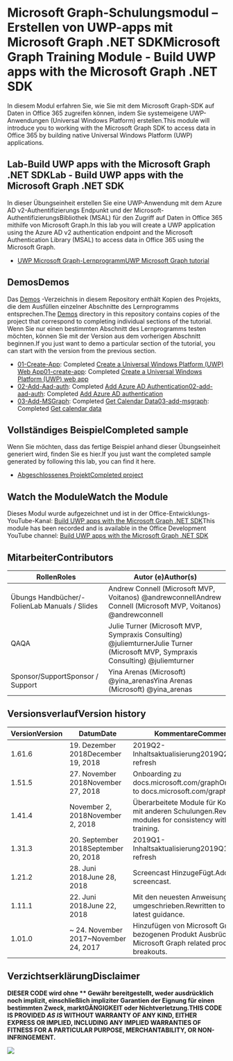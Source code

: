 # <a name="microsoft-graph-training-module---build-uwp-apps-with-the-microsoft-graph-net-sdk"></a><span data-ttu-id="d33b0-101">Microsoft Graph-Schulungsmodul – Erstellen von UWP-apps mit Microsoft Graph .NET SDK</span><span class="sxs-lookup"><span data-stu-id="d33b0-101">Microsoft Graph Training Module - Build UWP apps with the Microsoft Graph .NET SDK</span></span>

<span data-ttu-id="d33b0-102">In diesem Modul erfahren Sie, wie Sie mit dem Microsoft Graph-SDK auf Daten in Office 365 zugreifen können, indem Sie systemeigene UWP-Anwendungen (Universal Windows Platform) erstellen.</span><span class="sxs-lookup"><span data-stu-id="d33b0-102">This module will introduce you to working with the Microsoft Graph SDK to access data in Office 365 by building native Universal Windows Platform (UWP) applications.</span></span>

## <a name="lab---build-uwp-apps-with-the-microsoft-graph-net-sdk"></a><span data-ttu-id="d33b0-103">Lab-Build UWP apps with the Microsoft Graph .NET SDK</span><span class="sxs-lookup"><span data-stu-id="d33b0-103">Lab - Build UWP apps with the Microsoft Graph .NET SDK</span></span>

<span data-ttu-id="d33b0-104">In dieser Übungseinheit erstellen Sie eine UWP-Anwendung mit dem Azure AD v2-Authentifizierungs Endpunkt und der Microsoft-AuthentifizierungsBibliothek (MSAL) für den Zugriff auf Daten in Office 365 mithilfe von Microsoft Graph.</span><span class="sxs-lookup"><span data-stu-id="d33b0-104">In this lab you will create a UWP application using the Azure AD v2 authentication endpoint and the Microsoft Authentication Library (MSAL) to access data in Office 365 using the Microsoft Graph.</span></span>

- [<span data-ttu-id="d33b0-105">UWP Microsoft Graph-Lernprogramm</span><span class="sxs-lookup"><span data-stu-id="d33b0-105">UWP Microsoft Graph tutorial</span></span>](https://docs.microsoft.com/graph/training/uwp-tutorial)

## <a name="demos"></a><span data-ttu-id="d33b0-106">Demos</span><span class="sxs-lookup"><span data-stu-id="d33b0-106">Demos</span></span>

<span data-ttu-id="d33b0-107">Das [Demos](./Demos) -Verzeichnis in diesem Repository enthält Kopien des Projekts, die dem Ausfüllen einzelner Abschnitte des Lernprogramms entsprechen.</span><span class="sxs-lookup"><span data-stu-id="d33b0-107">The [Demos](./Demos) directory in this repository contains copies of the project that correspond to completing individual sections of the tutorial.</span></span> <span data-ttu-id="d33b0-108">Wenn Sie nur einen bestimmten Abschnitt des Lernprogramms testen möchten, können Sie mit der Version aus dem vorherigen Abschnitt beginnen.</span><span class="sxs-lookup"><span data-stu-id="d33b0-108">If you just want to demo a particular section of the tutorial, you can start with the version from the previous section.</span></span>

- <span data-ttu-id="d33b0-109">[01-Create-App](Demos/01-create-app): Completed [Create a Universal Windows Platform (UWP) Web App](https://docs.microsoft.com/graph/training/uwp-tutorial?tutorial-step=1)</span><span class="sxs-lookup"><span data-stu-id="d33b0-109">[01-create-app](Demos/01-create-app): Completed [Create a Universal Windows Platform (UWP) web app](https://docs.microsoft.com/graph/training/uwp-tutorial?tutorial-step=1)</span></span>
- <span data-ttu-id="d33b0-110">[02-Add-Aad-auth](Demos/02-add-aad-auth): Completed [Add Azure AD Authentication](https://docs.microsoft.com/graph/training/uwp-tutorial?tutorial-step=3)</span><span class="sxs-lookup"><span data-stu-id="d33b0-110">[02-add-aad-auth](Demos/02-add-aad-auth): Completed [Add Azure AD authentication](https://docs.microsoft.com/graph/training/uwp-tutorial?tutorial-step=3)</span></span>
- <span data-ttu-id="d33b0-111">[03-Add-MSGraph](Demos/03-add-msgraph): Completed [Get Calendar Data](https://docs.microsoft.com/graph/training/uwp-tutorial?tutorial-step=4)</span><span class="sxs-lookup"><span data-stu-id="d33b0-111">[03-add-msgraph](Demos/03-add-msgraph): Completed [Get calendar data](https://docs.microsoft.com/graph/training/uwp-tutorial?tutorial-step=4)</span></span>

## <a name="completed-sample"></a><span data-ttu-id="d33b0-112">Vollständiges Beispiel</span><span class="sxs-lookup"><span data-stu-id="d33b0-112">Completed sample</span></span>

<span data-ttu-id="d33b0-113">Wenn Sie möchten, dass das fertige Beispiel anhand dieser Übungseinheit generiert wird, finden Sie es hier.</span><span class="sxs-lookup"><span data-stu-id="d33b0-113">If you just want the completed sample generated by following this lab, you can find it here.</span></span>

- [<span data-ttu-id="d33b0-114">Abgeschlossenes Projekt</span><span class="sxs-lookup"><span data-stu-id="d33b0-114">Completed project</span></span>](Demos/03-add-msgraph)

## <a name="watch-the-module"></a><span data-ttu-id="d33b0-115">Watch the Module</span><span class="sxs-lookup"><span data-stu-id="d33b0-115">Watch the Module</span></span>

<span data-ttu-id="d33b0-116">Dieses Modul wurde aufgezeichnet und ist in der Office-Entwicklungs-YouTube-Kanal: [Build UWP apps with the Microsoft Graph .NET SDK](https://youtu.be/XNxBUmqcf6c)</span><span class="sxs-lookup"><span data-stu-id="d33b0-116">This module has been recorded and is available in the Office Development YouTube channel: [Build UWP apps with the Microsoft Graph .NET SDK](https://youtu.be/XNxBUmqcf6c)</span></span>

## <a name="contributors"></a><span data-ttu-id="d33b0-117">Mitarbeiter</span><span class="sxs-lookup"><span data-stu-id="d33b0-117">Contributors</span></span>

|        <span data-ttu-id="d33b0-118">Rollen</span><span class="sxs-lookup"><span data-stu-id="d33b0-118">Roles</span></span>         |                            <span data-ttu-id="d33b0-119">Autor (e)</span><span class="sxs-lookup"><span data-stu-id="d33b0-119">Author(s)</span></span>                             |
| -------------------- | ---------------------------------------------------------------- |
| <span data-ttu-id="d33b0-120">Übungs Handbücher/-Folien</span><span class="sxs-lookup"><span data-stu-id="d33b0-120">Lab Manuals / Slides</span></span> | <span data-ttu-id="d33b0-121">Andrew Connell (Microsoft MVP, Voitanos) @andrewconnell</span><span class="sxs-lookup"><span data-stu-id="d33b0-121">Andrew Connell (Microsoft MVP, Voitanos) @andrewconnell</span></span>          |
| <span data-ttu-id="d33b0-122">QA</span><span class="sxs-lookup"><span data-stu-id="d33b0-122">QA</span></span>                   | <span data-ttu-id="d33b0-123">Julie Turner (Microsoft MVP, Sympraxis Consulting) @juliemturner</span><span class="sxs-lookup"><span data-stu-id="d33b0-123">Julie Turner (Microsoft MVP, Sympraxis Consulting) @juliemturner</span></span> |
| <span data-ttu-id="d33b0-124">Sponsor/Support</span><span class="sxs-lookup"><span data-stu-id="d33b0-124">Sponsor / Support</span></span>    | <span data-ttu-id="d33b0-125">Yina Arenas (Microsoft) @yina_arenas</span><span class="sxs-lookup"><span data-stu-id="d33b0-125">Yina Arenas (Microsoft) @yina_arenas</span></span>                             |

## <a name="version-history"></a><span data-ttu-id="d33b0-126">Versionsverlauf</span><span class="sxs-lookup"><span data-stu-id="d33b0-126">Version history</span></span>

| <span data-ttu-id="d33b0-127">Version</span><span class="sxs-lookup"><span data-stu-id="d33b0-127">Version</span></span> |        <span data-ttu-id="d33b0-128">Datum</span><span class="sxs-lookup"><span data-stu-id="d33b0-128">Date</span></span>        |                       <span data-ttu-id="d33b0-129">Kommentare</span><span class="sxs-lookup"><span data-stu-id="d33b0-129">Comments</span></span>                       |
| ------- | ------------------ | ---------------------------------------------------- |
| <span data-ttu-id="d33b0-130">1.6</span><span class="sxs-lookup"><span data-stu-id="d33b0-130">1.6</span></span>     | <span data-ttu-id="d33b0-131">19. Dezember 2018</span><span class="sxs-lookup"><span data-stu-id="d33b0-131">December 19, 2018</span></span>  | <span data-ttu-id="d33b0-132">2019Q2-Inhaltsaktualisierung</span><span class="sxs-lookup"><span data-stu-id="d33b0-132">2019Q2 content refresh</span></span>                               |
| <span data-ttu-id="d33b0-133">1.5</span><span class="sxs-lookup"><span data-stu-id="d33b0-133">1.5</span></span>     | <span data-ttu-id="d33b0-134">27. November 2018</span><span class="sxs-lookup"><span data-stu-id="d33b0-134">November 27, 2018</span></span>  | <span data-ttu-id="d33b0-135">Onboarding zu docs.microsoft.com/graph</span><span class="sxs-lookup"><span data-stu-id="d33b0-135">Onboarded to docs.microsoft.com/graph</span></span>                |
| <span data-ttu-id="d33b0-136">1.4</span><span class="sxs-lookup"><span data-stu-id="d33b0-136">1.4</span></span>     | <span data-ttu-id="d33b0-137">November 2, 2018</span><span class="sxs-lookup"><span data-stu-id="d33b0-137">November 2, 2018</span></span>   | <span data-ttu-id="d33b0-138">Überarbeitete Module für Konsistenz mit anderen Schulungen.</span><span class="sxs-lookup"><span data-stu-id="d33b0-138">Revised modules for consistency with other training.</span></span> |
| <span data-ttu-id="d33b0-139">1.3</span><span class="sxs-lookup"><span data-stu-id="d33b0-139">1.3</span></span>     | <span data-ttu-id="d33b0-140">20. September 2018</span><span class="sxs-lookup"><span data-stu-id="d33b0-140">September 20, 2018</span></span> | <span data-ttu-id="d33b0-141">2019Q1-Inhaltsaktualisierung</span><span class="sxs-lookup"><span data-stu-id="d33b0-141">2019Q1 content refresh</span></span>                               |
| <span data-ttu-id="d33b0-142">1.2</span><span class="sxs-lookup"><span data-stu-id="d33b0-142">1.2</span></span>     | <span data-ttu-id="d33b0-143">28. Juni 2018</span><span class="sxs-lookup"><span data-stu-id="d33b0-143">June 28, 2018</span></span>      | <span data-ttu-id="d33b0-144">Screencast HinzugeFügt.</span><span class="sxs-lookup"><span data-stu-id="d33b0-144">Added screencast.</span></span>                                    |
| <span data-ttu-id="d33b0-145">1.1</span><span class="sxs-lookup"><span data-stu-id="d33b0-145">1.1</span></span>     | <span data-ttu-id="d33b0-146">22. Juni 2018</span><span class="sxs-lookup"><span data-stu-id="d33b0-146">June 22, 2018</span></span>      | <span data-ttu-id="d33b0-147">Mit den neuesten Anweisungen umgeschrieben.</span><span class="sxs-lookup"><span data-stu-id="d33b0-147">Rewritten to use latest guidance.</span></span>                    |
| <span data-ttu-id="d33b0-148">1.0</span><span class="sxs-lookup"><span data-stu-id="d33b0-148">1.0</span></span>     | <span data-ttu-id="d33b0-149">~ 24. November 2017</span><span class="sxs-lookup"><span data-stu-id="d33b0-149">~November 24, 2017</span></span> | <span data-ttu-id="d33b0-150">Hinzufügen von Microsoft Graph-bezogenen Produkt Ausbrüchen.</span><span class="sxs-lookup"><span data-stu-id="d33b0-150">Add Microsoft Graph related product breakouts.</span></span>       |

## <a name="disclaimer"></a><span data-ttu-id="d33b0-151">Verzichtserklärung</span><span class="sxs-lookup"><span data-stu-id="d33b0-151">Disclaimer</span></span>

<span data-ttu-id="d33b0-152">**DIESER CODE wird ohne \*\* Gewähr bereitgestellt, weder ausdrücklich noch implizit, einschließlich impliziter Garantien der Eignung für einen bestimmten Zweck, marktGÄNGIGKEIT oder Nichtverletzung.**</span><span class="sxs-lookup"><span data-stu-id="d33b0-152">**THIS CODE IS PROVIDED *AS IS* WITHOUT WARRANTY OF ANY KIND, EITHER EXPRESS OR IMPLIED, INCLUDING ANY IMPLIED WARRANTIES OF FITNESS FOR A PARTICULAR PURPOSE, MERCHANTABILITY, OR NON-INFRINGEMENT.**</span></span>

<!-- markdownlint-disable MD033 -->
<img src="https://telemetry.sharepointpnp.com/msgraph-training-uwp" />